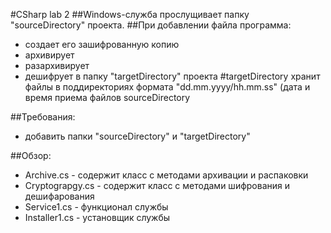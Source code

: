 #CSharp lab 2
##Windows-служба прослущивает папку "sourceDirectory" проекта. 
##При добавлении файла программа:
- создает его зашифрованную копию
- архивирует
- разархивирует
- дешифрует в папку "targetDirectory" проекта
#targetDirectory хранит файлы в поддиректориях формата "dd.mm.yyyy/hh.mm.ss" (дата и время приема файлов sourceDirectory

##Требования:
- добавить папки "sourceDirectory" и "targetDirectory"

##Обзор:
- Archive.cs - содержит класс с методами архивации и распаковки
- Cryptograpgy.cs - содержит класс с методами шифрования и дешифарования
- Service1.cs - функционал службы
- Installer1.cs - установщик службы